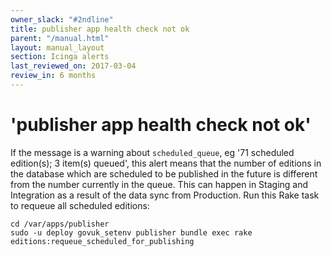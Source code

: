 ```yaml
---
owner_slack: "#2ndline"
title: publisher app health check not ok
parent: "/manual.html"
layout: manual_layout
section: Icinga alerts
last_reviewed_on: 2017-03-04
review_in: 6 months
---
```


# 'publisher app health check not ok'

If the message is a warning about `scheduled_queue`, eg '71 scheduled
edition(s); 3 item(s) queued', this alert means that the number of
editions in the database which are scheduled to be published in the
future is different from the number currently in the queue. This can
happen in Staging and Integration as a result of the data sync from
Production. Run this Rake task to requeue all scheduled editions:

```
cd /var/apps/publisher
sudo -u deploy govuk_setenv publisher bundle exec rake editions:requeue_scheduled_for_publishing
```
